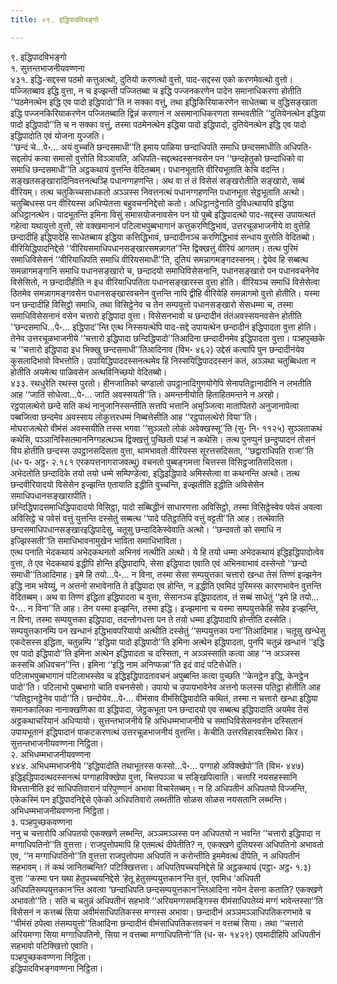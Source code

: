 ```yaml
---
title: ०९. इद्धिपादविभङ्गो

---
```

९. इद्धिपादविभङ्गो  
१. सुत्तन्तभाजनीयवण्णना  
४३१. इद्धि-सद्दस्स पठमो कत्तुअत्थो, दुतियो करणत्थो वुत्तो, पाद-सद्दस्स एको करणमेवत्थो वुत्तो। पज्जितब्बाव इद्धि वुत्ता, न च इज्झन्ती पज्जितब्बा च इद्धि पज्जनकरणेन पादेन समानाधिकरणा होतीति ‘‘पठमेनत्थेन इद्धि एव पादो इद्धिपादो’’ति न सक्का वत्तुं, तथा इद्धिकिरियाकरणेन साधेतब्बा च वुद्धिसङ्खाता इद्धि पज्जनकिरियाकरणेन पज्जितब्बाति द्विन्नं करणानं न असमानाधिकरणता सम्भवतीति ‘‘दुतियेनत्थेन इद्धिया पादो इद्धिपादो’’ति च न सक्का वत्तुं, तस्मा पठमेनत्थेन इद्धिया पादो इद्धिपादो, दुतियेनत्थेन इद्धि एव पादो इद्धिपादोति एवं योजना युज्जति।  
‘‘छन्दं चे…पे॰… अयं वुच्चति छन्दसमाधी’’ति इमाय पाळिया छन्दाधिपति समाधि छन्दसमाधीति अधिपति-सद्दलोपं कत्वा समासो वुत्तोति विञ्ञायति, अधिपति-सद्दत्थदस्सनवसेन पन ‘‘छन्दहेतुको छन्दाधिको वा समाधि छन्दसमाधी’’ति अट्ठकथायं वुत्तन्ति वेदितब्बम्। पधानभूताति वीरियभूताति केचि वदन्ति। सङ्खतसङ्खारादिनिवत्तनत्थञ्हि पधानग्गहणन्ति। अथ वा तं तं विसेसं सङ्खरोतीति सङ्खारो, सब्बं वीरियम्। तत्थ चतुकिच्चसाधकतो अञ्ञस्स निवत्तनत्थं पधानग्गहणन्ति पधानभूता सेट्ठभूताति अत्थो। चतुब्बिधस्स पन वीरियस्स अधिप्पेतत्ता बहुवचननिद्देसो कतो। अधिट्ठानट्ठेनाति दुविधत्थायपि इद्धिया अधिट्ठानत्थेन। पादभूतन्ति इमिना विसुं समासयोजनावसेन पन यो पुब्बे इद्धिपादत्थो पाद-सद्दस्स उपायत्थतं गहेत्वा यथायुत्तो वुत्तो, सो वक्खमानानं पटिलाभपुब्बभागानं कत्तुकरणिद्धिभावं, उत्तरचूळभाजनीये वा वुत्तेहि छन्दादीहि इद्धिपादेहि साधेतब्बाय इद्धिया कत्तिद्धिभावं, छन्दादीनञ्च करणिद्धिभावं सन्धाय वुत्तोति वेदितब्बो।  
वीरियिद्धिपादनिद्देसे ‘‘वीरियसमाधिपधानसङ्खारसमन्नागत’’न्ति द्विक्खत्तुं वीरियं आगतम्। तत्थ पुरिमं समाधिविसेसनं ‘‘वीरियाधिपति समाधि वीरियसमाधी’’ति, दुतियं समन्नागमङ्गदस्सनम्। द्वेयेव हि सब्बत्थ समन्नागमङ्गानि समाधि पधानसङ्खारो च, छन्दादयो समाधिविसेसनानि, पधानसङ्खारो पन पधानवचनेनेव विसेसितो, न छन्दादीहीति न इध वीरियाधिपतिता पधानसङ्खारस्स वुत्ता होति। वीरियञ्च समाधिं विसेसेत्वा ठितमेव समन्नागमङ्गवसेन पधानसङ्खारवचनेन वुत्तन्ति नापि द्वीहि वीरियेहि समन्नागमो वुत्तो होतीति। यस्मा पन छन्दादीहि विसिट्ठो समाधि, तथा विसिट्ठेनेव च तेन सम्पयुत्तो पधानसङ्खारो सेसधम्मा च, तस्मा समाधिविसेसनानं वसेन चत्तारो इद्धिपादा वुत्ता। विसेसनभावो च छन्दादीनं तंतंअवस्सयनवसेन होतीति ‘‘छन्दसमाधि…पे॰… इद्धिपाद’’न्ति एत्थ निस्सयत्थेपि पाद-सद्दे उपायत्थेन छन्दादीनं इद्धिपादता वुत्ता होति। तेनेव उत्तरचूळभाजनीये ‘‘चत्तारो इद्धिपादा छन्दिद्धिपादो’’तिआदिना छन्दादीनमेव इद्धिपादता वुत्ता। पञ्हपुच्छके च ‘‘चत्तारो इद्धिपादा इध भिक्खु छन्दसमाधी’’तिआदिनाव (विभ॰ ४६२) उद्देसं कत्वापि पुन छन्दादीनंयेव कुसलादिभावो विभत्तोति। उपायिद्धिपाददस्सनत्थमेव हि निस्सयिद्धिपाददस्सनं कतं, अञ्ञथा चतुब्बिधता न होतीति अयमेत्थ पाळिवसेन अत्थविनिच्छयो वेदितब्बो।  
४३३. रथधुरेति रथस्स पुरतो। हीनजातिको चण्डालो उपट्ठानादिगुणयोगेपि सेनापतिट्ठानादीनि न लभतीति आह ‘‘जातिं सोधेत्वा…पे॰… जातिं अवस्सयती’’ति। अमन्तनीयोति हिताहितमन्तने न अरहो।  
रट्ठपालत्थेरो छन्दे सति कथं नानुजानिस्सन्तीति सत्तपि भत्तानि अभुञ्जित्वा मातापितरो अनुजानापेत्वा पब्बजित्वा छन्दमेव अवस्साय लोकुत्तरधम्मं निब्बत्तेसीति आह ‘‘रट्ठपालत्थेरो विया’’ति।  
मोघराजत्थेरो वीमंसं अवस्सयीति तस्स भगवा ‘‘सुञ्ञतो लोकं अवेक्खस्सू’’ति (सु॰ नि॰ ११२५) सुञ्ञताकथं कथेसि, पञ्ञानिस्सितमाननिग्गहत्थञ्च द्विक्खत्तुं पुच्छितो पञ्हं न कथेसि। तत्थ पुनप्पुनं छन्दुप्पादनं तोसनं विय होतीति छन्दस्स उपट्ठानसदिसता वुत्ता, थामभावतो वीरियस्स सूरत्तसदिसता, ‘‘छद्वाराधिपति राजा’’ति (ध॰ प॰ अट्ठ॰ २.१८१ एरकपत्तनागराजवत्थु) वचनतो पुब्बङ्गमत्ता चित्तस्स विसिट्ठजातिसदिसता।  
अभेदतोति छन्दादिके तयो तयो धम्मे सम्पिण्डेत्वा, इद्धिइद्धिपादे अमिस्सेत्वा वा कथनन्ति अत्थो। तत्थ छन्दवीरियादयो विसेसेन इज्झन्ति एतायाति इद्धीति वुच्चन्ति, इज्झतीति इद्धीति अविसेसेन समाधिपधानसङ्खारापीति।  
छन्दिद्धिपादसमाधिद्धिपादादयो विसिट्ठा, पादो सब्बिद्धीनं साधारणत्ता अविसिट्ठो, तस्मा विसिट्ठेस्वेव पवेसं अवत्वा अविसिट्ठे च पवेसं वत्तुं युत्तन्ति दस्सेतुं सब्बत्थ ‘‘पादे पतिट्ठातिपि वत्तुं वट्टती’’ति आह। तत्थेवाति छन्दसमाधिपधानसङ्खारइद्धिपादेसु, चतूसु छन्दादिकेस्वेवाति अत्थो। ‘‘छन्दवतो को समाधि न इज्झिस्सती’’ति समाधिभावनामुखेन भाविता समाधिभाविता।  
एत्थ पनाति भेदकथायं अभेदकथनतो अभिनवं नत्थीति अत्थो। ये हि तयो धम्मा अभेदकथायं इद्धिइद्धिपादोत्वेव वुत्ता, ते एव भेदकथायं इद्धीपि होन्ति इद्धिपादापि, सेसा इद्धिपादा एवाति एवं अभिनवाभावं दस्सेन्तो ‘‘छन्दो समाधी’’तिआदिमाह। इमे हि तयो…पे॰… न विना, तस्मा सेसा सम्पयुत्तका चत्तारो खन्धा तेसं तिण्णं इज्झनेन इद्धि नाम भवेय्युं, न अत्तनो सभावेनाति ते इद्धिपादा एव होन्ति, न इद्धीति एवमिदं पुरिमस्स कारणभावेन वुत्तन्ति वेदितब्बम्। अथ वा तिण्णं इद्धिता इद्धिपादता च वुत्ता, सेसानञ्च इद्धिपादताव, तं सब्बं साधेतुं ‘‘इमे हि तयो…पे॰… न विना’’ति आह। तेन यस्मा इज्झन्ति, तस्मा इद्धि। इज्झमाना च यस्मा सम्पयुत्तकेहि सहेव इज्झन्ति, न विना, तस्मा सम्पयुत्तका इद्धिपादा, तदन्तोगधत्ता पन ते तयो धम्मा इद्धिपादापि होन्तीति दस्सेति। सम्पयुत्तकानम्पि पन खन्धानं इद्धिभावपरियायो अत्थीति दस्सेतुं ‘‘सम्पयुत्तका पना’’तिआदिमाह। चतूसु खन्धेसु एकदेसस्स इद्धिता, चतुन्नम्पि ‘‘इद्धिया पादो इद्धिपादो’’ति इमिना अत्थेन इद्धिपादता, पुनपि चतुन्नं खन्धानं ‘‘इद्धि एव पादो इद्धिपादो’’ति इमिना अत्थेन इद्धिपादता च दस्सिता, न अञ्ञस्साति कत्वा आह ‘‘न अञ्ञस्स कस्सचि अधिवचन’’न्ति। इमिना ‘‘इद्धि नाम अनिप्फन्ना’’ति इदं वादं पटिसेधेति।  
पटिलाभपुब्बभागानं पटिलाभस्सेव च इद्धिइद्धिपादतावचनं अपुब्बन्ति कत्वा पुच्छति ‘‘केनट्ठेन इद्धि, केनट्ठेन पादो’’ति। पटिलाभो पुब्बभागो चाति वचनसेसो। उपायो च उपायभावेनेव अत्तनो फलस्स पतिट्ठा होतीति आह ‘‘पतिट्ठानट्ठेनेव पादो’’ति। छन्दोयेव…पे॰… वीमंसाव वीमंसिद्धिपादोति कथितं, तस्मा न चत्तारो खन्धा इद्धिया समानकालिका नानाक्खणिका वा इद्धिपादा, जेट्ठकभूता पन छन्दादयो एव सब्बत्थ इद्धिपादाति अयमेव तेसं अट्ठकथाचरियानं अधिप्पायो। सुत्तन्तभाजनीये हि अभिधम्मभाजनीये च समाधिविसेसनवसेन दस्सितानं उपायभूतानं इद्धिपादानं पाकटकरणत्थं उत्तरचूळभाजनीयं वुत्तन्ति। केचीति उत्तरविहारवासिथेरा किर।  
सुत्तन्तभाजनीयवण्णना निट्ठिता।  
२. अभिधम्मभाजनीयवण्णना  
४४४. अभिधम्मभाजनीये ‘‘इद्धिपादोति तथाभूतस्स फस्सो…पे॰… पग्गाहो अविक्खेपो’’ति (विभ॰ ४४७) इद्धिइद्धिपादत्थदस्सनत्थं पग्गाहाविक्खेपा वुत्ता, चित्तपञ्ञा च सङ्खिपित्वाति। चत्तारि नयसहस्सानि विभत्तानीति इदं साधिपतिवारानं परिपुण्णानं अभावा विचारेतब्बम्। न हि अधिपतीनं अधिपतयो विज्जन्ति, एकेकस्मिं पन इद्धिपादनिद्देसे एकेको अधिपतिवारो लब्भतीति सोळस सोळस नयसतानि लब्भन्ति।  
अभिधम्मभाजनीयवण्णना निट्ठिता।  
३. पञ्हपुच्छकवण्णना  
ननु च चत्तारोपि अधिपतयो एकक्खणे लब्भन्ति, अञ्ञमञ्ञस्स पन अधिपतयो न भवन्ति ‘‘चत्तारो इद्धिपादा न मग्गाधिपतिनो’’ति वुत्तत्ता। राजपुत्तोपमापि हि एतमत्थं दीपेतीति? न, एकक्खणे दुतियस्स अधिपतिनो अभावतो एव, ‘‘न मग्गाधिपतिनो’’ति वुत्तत्ता राजपुत्तोपमा अधिपतिं न करोन्तीति इममेवत्थं दीपेति, न अधिपतीनं सहभावम्। तं कथं जानितब्बन्ति? पटिक्खित्तत्ता। अधिपतिपच्चयनिद्देसे हि अट्ठकथायं (पट्ठा॰ अट्ठ॰ १.३) वुत्ता ‘‘कस्मा पन यथा हेतुपच्चयनिद्देसे ‘हेतू हेतुसम्पयुत्तकान’न्ति वुत्तं, एवमिध ‘अधिपती अधिपतिसम्पयुत्तकान’न्ति अवत्वा ‘छन्दाधिपति छन्दसम्पयुत्तकान’न्तिआदिना नयेन देसना कताति? एकक्खणे अभावतो’’ति। सति च चतुन्नं अधिपतीनं सहभावे ‘‘अरियमग्गसमङ्गिस्स वीमंसाधिपतेय्यं मग्गं भावेन्तस्सा’’ति विसेसनं न कत्तब्बं सिया अवीमंसाधिपतिकस्स मग्गस्स अभावा। छन्दादीनं अञ्ञमञ्ञाधिपतिकरणभावे च ‘‘वीमंसं ठपेत्वा तंसम्पयुत्तो’’तिआदिना छन्दादीनं वीमंसाधिपतिकत्तवचनं न वत्तब्बं सिया। तथा ‘‘चत्तारो अरियमग्गा सिया मग्गाधिपतिनो, सिया न वत्तब्बा मग्गाधिपतिनो’’ति (ध॰ स॰ १४२९) एवमादीहिपि अधिपतीनं सहभावो पटिक्खित्तो एवाति।  
पञ्हपुच्छकवण्णना निट्ठिता।  
इद्धिपादविभङ्गवण्णना निट्ठिता।  